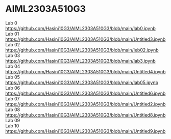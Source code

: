 # AIML2303A510G3
Lab 0  https://github.com/Hasini10G3/AIML2303A510G3/blob/main/lab0.ipynb         
Lab 01 https://github.com/Hasini10G3/AIML2303A510G3/blob/main/Untitled3.ipynb   
Lab 02 https://github.com/Hasini10G3/AIML2303A510G3/blob/main/leb02.ipynb             
Lab 03 https://github.com/Hasini10G3/AIML2303A510G3/blob/main/lab3.ipynb         
Lab 04 https://github.com/Hasini10G3/AIML2303A510G3/blob/main/Untitled4.ipynb      
Lab 05 https://github.com/Hasini10G3/AIML2303A510G3/blob/main/lab05.ipynb     
Lab 06 https://github.com/Hasini10G3/AIML2303A510G3/blob/main/Untitled6.ipynb      
Lab 07 https://github.com/Hasini10G3/AIML2303A510G3/blob/main/Untitled2.ipynb          
Lab 08 https://github.com/Hasini10G3/AIML2303A510G3/blob/main/Untitled8.ipynb      
Lab 09                                                                                    
Lab 10 https://github.com/Hasini10G3/AIML2303A510G3/blob/main/Untitled9.ipynb        
